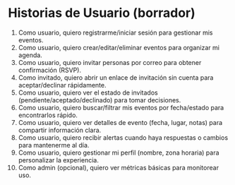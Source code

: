 # Historias de Usuario (borrador)
1. Como usuario, quiero registrarme/iniciar sesión para gestionar mis eventos.
2. Como usuario, quiero crear/editar/eliminar eventos para organizar mi agenda.
3. Como usuario, quiero invitar personas por correo para obtener confirmación (RSVP).
4. Como invitado, quiero abrir un enlace de invitación sin cuenta para aceptar/declinar rápidamente.
5. Como usuario, quiero ver el estado de invitados (pendiente/aceptado/declinado) para tomar decisiones.
6. Como usuario, quiero buscar/filtrar mis eventos por fecha/estado para encontrarlos rápido.
7. Como usuario, quiero ver detalles de evento (fecha, lugar, notas) para compartir información clara.
8. Como usuario, quiero recibir alertas cuando haya respuestas o cambios para mantenerme al día.
9. Como usuario, quiero gestionar mi perfil (nombre, zona horaria) para personalizar la experiencia.
10. Como admin (opcional), quiero ver métricas básicas para monitorear uso.
